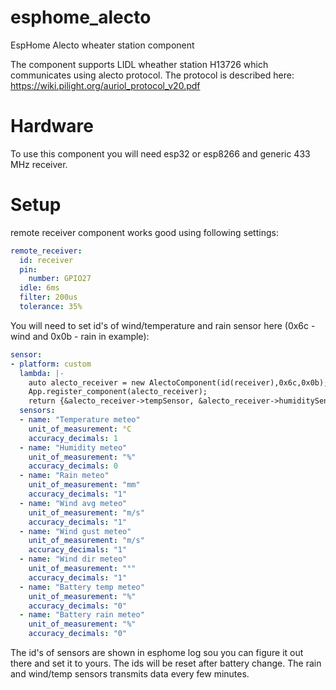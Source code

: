 # esphome_alecto
EspHome Alecto wheater station component

The component supports LIDL wheather station H13726 which communicates using alecto protocol. The protocol is described here: https://wiki.pilight.org/auriol_protocol_v20.pdf

# Hardware

To use this component you will need esp32 or esp8266 and generic 433 MHz receiver.

# Setup

remote receiver component works good using following settings:

```yaml
remote_receiver:
  id: receiver
  pin: 
    number: GPIO27
  idle: 6ms
  filter: 200us
  tolerance: 35%
```

You will need to set id's of  wind/temperature and rain  sensor here (0x6c - wind and 0x0b - rain in example):

```yaml
sensor:
- platform: custom
  lambda: |-
    auto alecto_receiver = new AlectoComponent(id(receiver),0x6c,0x0b);
    App.register_component(alecto_receiver);
    return {&alecto_receiver->tempSensor, &alecto_receiver->humiditySensor, &alecto_receiver->rainSensor,  &alecto_receiver->windAvgSensor,  &alecto_receiver->windGustSensor,  &alecto_receiver->windDirSensor,  &alecto_receiver->tempBatterySensor,  &alecto_receiver->rainBatterySensor};
  sensors:
  - name: "Temperature meteo"
    unit_of_measurement: °C
    accuracy_decimals: 1
  - name: "Humidity meteo"
    unit_of_measurement: "%"
    accuracy_decimals: 0
  - name: "Rain meteo"
    unit_of_measurement: "mm"
    accuracy_decimals: "1"
  - name: "Wind avg meteo"
    unit_of_measurement: "m/s"
    accuracy_decimals: "1"
  - name: "Wind gust meteo"
    unit_of_measurement: "m/s"
    accuracy_decimals: "1"
  - name: "Wind dir meteo"
    unit_of_measurement: "°"
    accuracy_decimals: "1"
  - name: "Battery temp meteo"
    unit_of_measurement: "%"
    accuracy_decimals: "0"
  - name: "Battery rain meteo"
    unit_of_measurement: "%"
    accuracy_decimals: "0"
```

The id's of sensors are shown in esphome log sou you can figure it out there and set it to yours. The ids will be reset after battery change.
The rain and wind/temp sensors transmits data every few minutes.


